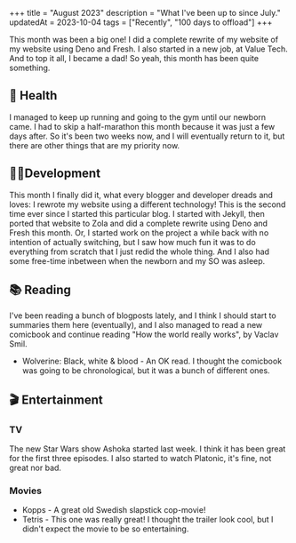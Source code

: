 +++
title = "August 2023"
description = "What I've been up to since July."
updatedAt = 2023-10-04
tags = ["Recently", "100 days to offload"]
+++

This month was been a big one! I did a complete rewrite of my website of my
website using Deno and Fresh. I also started in a new job, at Value Tech. And to
top it all, I became a dad! So yeah, this month has been quite something.

## 💪 Health

I managed to keep up running and going to the gym until our newborn came. I had
to skip a half-marathon this month because it was just a few days after. So it's
been two weeks now, and I will eventually return to it, but there are other
things that are my priority now.

## 👨‍💻Development

This month I finally did it, what every blogger and developer dreads and loves:
I rewrote my website using a different technology! This is the second time ever
since I started this particular blog. I started with Jekyll, then ported that
website to Zola and did a complete rewrite using Deno and Fresh this month. Or,
I started work on the project a while back with no intention of actually
switching, but I saw how much fun it was to do everything from scratch that I
just redid the whole thing. And I also had some free-time inbetween when the
newborn and my SO was asleep.

## 📚 Reading

I've been reading a bunch of blogposts lately, and I think I should start to
summaries them here (eventually), and I also managed to read a new comicbook and
continue reading "How the world really works", by Vaclav Smil.

- Wolverine: Black, white & blood - An OK read. I thought the comicbook was
  going to be chronological, but it was a bunch of different ones.

## 🎬 Entertainment

### TV

The new Star Wars show Ashoka started last week. I think it has been great for
the first three episodes. I also started to watch Platonic, it's fine, not great
nor bad.

### Movies

- Kopps - A great old Swedish slapstick cop-movie!
- Tetris - This one was really great! I thought the trailer look cool, but I
  didn't expect the movie to be so entertaining.
